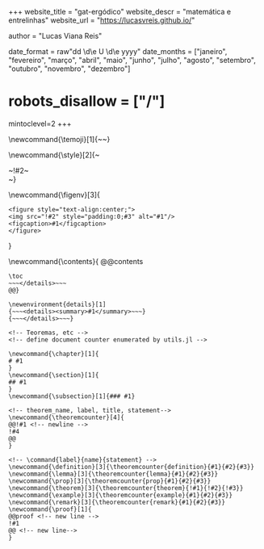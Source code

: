 <!-- ---------------------------------------------------
Add here global page variables to use throughout your
website.
The website_* must be defined for the RSS to work
----------------------------------------------------- -->
+++
website_title = "gat-ergódico"
website_descr = "matemática e entrelinhas"
website_url   = "https://lucasvreis.github.io/"

author = "Lucas Viana Reis"

date_format = raw"dd \d\e U \d\e yyyy"
date_months = ["janeiro", "fevereiro", "março", "abril", "maio", "junho", "julho", "agosto", "setembro", "outubro", "novembro", "dezembro"]

# robots_disallow = ["/"]

mintoclevel=2
+++

\newcommand{\temoji}[1]{~~~<i class="twa twa-!#1"  aria-role="presentation" aria-label="!#1"></i>~~~}

<!-- Put a box around something and pass some css styling to the box
(useful for images for instance) e.g. :
\style{width:80%;}{![](path/to/img.png)} -->
\newcommand{\style}[2]{~~~<div style="!#1;margin-left:auto;margin-right:auto;">~~~!#2~~~</div>~~~}

\newcommand{\figenv}[3]{
~~~
<figure style="text-align:center;">
<img src="!#2" style="padding:0;#3" alt="#1"/>
<figcaption>#1</figcaption>
</figure>
~~~
}

\newcommand{\contents}{
@@contents
~~~<details><summary>Conteúdo</summary>~~~
\toc
~~~</details>~~~
@@}

\newenvironment{details}[1]
{~~~<details><summary>#1</summary>~~~}
{~~~</details>~~~}

<!-- Teoremas, etc -->
<!-- define document counter enumerated by utils.jl -->

\newcommand{\chapter}[1]{
# #1
}
\newcommand{\section}[1]{
## #1
}
\newcommand{\subsection}[1]{### #1}

<!-- theorem_name, label, title, statement-->
\newcommand{\theoremcounter}[4]{
@@!#1 <!-- newline -->
!#4
@@
}

<!-- \command{label}{name}{statement} -->
\newcommand{\definition}[3]{\theoremcounter{definition}{#1}{#2}{#3}}
\newcommand{\lemma}[3]{\theoremcounter{lemma}{#1}{#2}{#3}}
\newcommand{\prop}[3]{\theoremcounter{prop}{#1}{#2}{#3}}
\newcommand{\theorem}[3]{\theoremcounter{theorem}{!#1}{!#2}{!#3}}
\newcommand{\example}[3]{\theoremcounter{example}{#1}{#2}{#3}}
\newcommand{\remark}[3]{\theoremcounter{remark}{#1}{#2}{#3}}
\newcommand{\proof}[1]{
@@proof <!-- new line -->
!#1
@@ <!-- new line-->
}
